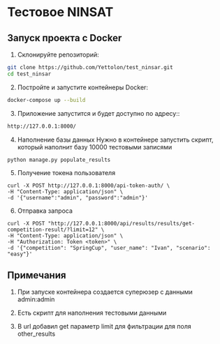 # Тестовое NINSAT

## Запуск проекта с Docker

1. Склонируйте репозиторий:

```bash
git clone https://github.com/Yettolon/test_ninsar.git
cd test_ninsar
```

2. Постройте и запустите контейнеры Docker:
```bash
docker-compose up --build
```

3. Приложение запустится и будет доступно по адресу::
```bash
http://127.0.0.1:8000/
```

4. Наполнение базы данных
Нужно в контейнере запустить скрипт, который наполнит базу 10000 тестовыми записями
```
python manage.py populate_results
```


5. Получение токена пользователя
```
curl -X POST http://127.0.0.1:8000/api-token-auth/ \
-H "Content-Type: application/json" \
-d '{"username":"admin", "password":"admin"}'
```

6. Отправка запроса
```
curl -X POST "http://127.0.0.1:8000/api/results/results/get-competition-result/?limit=12" \  
-H "Content-Type: application/json" \                               
-H "Authorization: Token <token>" \
-d '{"competition": "SpringCup", "user_name": "Ivan", "scenario": "easy"}'
```

## Примечания

1. При запуске контейнера создается суперюзер с данными admin:admin

2. Есть скрипт для наполнения тестовыми данными

3. В url добавил get параметр limit для фильтрации для поля other_results
